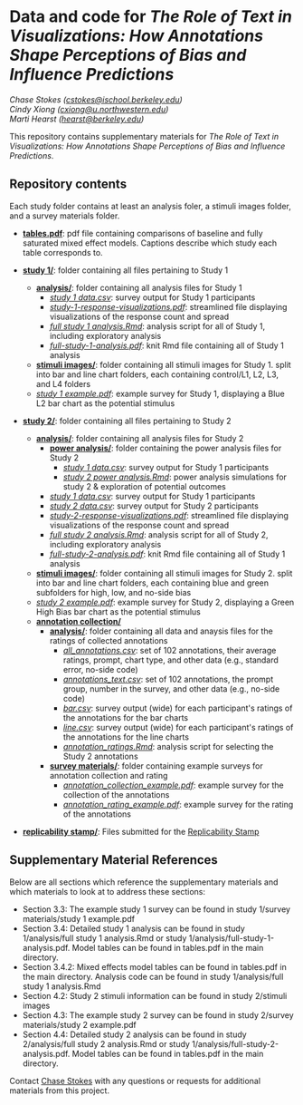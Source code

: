 # Data and code for _The Role of Text in Visualizations: How Annotations Shape Perceptions of Bias and Influence Predictions_

_Chase Stokes ([cstokes@ischool.berkeley.edu](mailto:cstokes@ischool.berkeley.edu))_<br>
_Cindy Xiong ([cxiong@u.northwestern.edu](mailto:cxiong@u.northwestern.edu ))_<br>
_Marti Hearst ([hearst@berkeley.edu](mailto:hearst@berkeley.edu))_<br>

This repository contains supplementary materials for _The Role of Text in Visualizations: How Annotations Shape Perceptions of Bias and Influence Predictions_.

## Repository contents

Each study folder contains at least an analysis foler, a stimuli images folder, and a survey materials folder.

- **[tables.pdf](tables.pdf)**: pdf file containing comparisons of baseline and fully saturated mixed effect models. Captions describe which study each table corresponds to. 
- **[study 1/](study%201/)**: folder containing all files pertaining to Study 1
  - **[analysis/](study%201/analysis/)**: folder containing all analysis files for Study 1
    - *[study 1 data.csv](study%201/analysis/study%201%20data.csv)*: survey output for Study 1 participants
    - *[study-1-response-visualizations.pdf](study%201/analysis/study-1-response-visualizations.pdf)*: streamlined file displaying visualizations of the  response count and spread
    - *[full study 1 analysis.Rmd](study%201/analysis/full%20study%201%20analysis.Rmd)*: analysis script for all of Study 1, including exploratory analysis
    - *[full-study-1-analysis.pdf](study%201/analysis/full-study-1-analysis.pdf)*: knit Rmd file containing all of Study 1 analysis
  - **[stimuli images/](study%201/stimuli%20images/)**: folder containing all stimuli images for Study 1. split into bar and line chart folders, each containing control/L1, L2, L3, and L4 folders
  - *[study 1 example.pdf](study%201/study%201%20example.pdf)*: example survey for Study 1, displaying a Blue L2 bar chart as the potential stimulus

- **[study 2/](study%202/)**: folder containing all files pertaining to Study 2
  - **[analysis/](study%202/analysis/)**: folder containing all analysis files for Study 2
    - **[power analysis/](study%202/analysis/power%20analysis/)**: folder containing the power analysis files for Study 2
      - *[study 1 data.csv](study%202/analysis/power%20analysis/study%201%20data.csv)*: survey output for Study 1 participants
      - *[study 2 power analysis.Rmd](study%202/analysis/power%20analysis/study%202%20power%20analysis.Rmd)*: power analysis simulations for study 2 & exploration of potential outcomes
    - *[study 1 data.csv](study%202/analysis/study%201%20data.csv)*: survey output for Study 1 participants
    - *[study 2 data.csv](study%202/analysis/study%202%20data.csv)*: survey output for Study 2 participants
    - *[study-2-response-visualizations.pdf](study%202/analysis/study-2-response-visualizations.pdf)*: streamlined file displaying visualizations of the  response count and spread
    - *[full study 2 analysis.Rmd](study%202/analysis/full%20study%202%20analysis.Rmd)*: analysis script for all of Study 2, including exploratory analysis
    - *[full-study-2-analysis.pdf](study%202/analysis/full-study-2-analysis.pdf)*: knit Rmd file containing all of Study 1 analysis
  - **[stimuli images/](study%202/stimuli%20images/)**: folder containing all stimuli images for Study 2. split into bar and line chart folders, each containing blue and green subfolders for high, low, and no-side bias
  - *[study 2 example.pdf](study%202/study%202%20example.pdf)*: example survey for Study 2, displaying a Green High Bias bar chart as the potential stimulus
  - **[annotation collection/](study%202/annotation%20collection/)**
    - **[analysis/](study%202/annotation%20collection/analysis/)**: folder containing all data and anaysis files for the ratings of collected annotations
      - *[all_annotations.csv](study%202/annotation%20collection/analysis/all_annotations.csv)*: set of 102 annotations, their average ratings, prompt, chart type, and other data (e.g., standard error, no-side code)
      - *[annotations_text.csv](study%202/annotation%20collection/analysis/annotations_text.csv)*: set of 102 annotations, the prompt group, number in the survey, and other data (e.g., no-side code)
      - *[bar.csv](study%202/annotation%20collection/analysis/bar.csv)*: survey output (wide) for each participant's ratings of the annotations for the bar charts
      - *[line.csv](study%202/annotation%20collection/analysis/line.csv)*: survey output (wide) for each participant's ratings of the annotations for the line charts
      - *[annotation_ratings.Rmd](study%202/annotation%20collection/analysis/annotation_ratings.Rmd)*: analysis script for selecting the Study 2 annotations
    - **[survey materials/](study%202/annotation%20collection/survey%20materials/)**: folder containing example surveys for annotation collection and rating
      - *[annotation_collection_example.pdf](study%202/annotation%20collection/survey%20materials/annotation_collection_example.pdf)*: example survey for the collection of the annotations
      - *[annotation_rating_example.pdf](study%202/annotation%20collection/survey%20materials/annotation_rating_example.pdf)*: example survey for the rating of the annotations
- **[replicability stamp/](replicability%20stamp/)**: Files submitted for the [Replicability Stamp](http://www.replicabilitystamp.org/requirements.html)

## Supplementary Material References

Below are all sections which reference the supplementary materials and which materials to look at to address these sections:

- Section 3.3: The example study 1 survey can be found in study 1/survey materials/study 1 example.pdf
- Section 3.4: Detailed study 1 analysis can be found in study 1/analysis/full study 1 analysis.Rmd or study 1/analysis/full-study-1-analysis.pdf. Model tables can be found in tables.pdf in the main directory.
- Section 3.4.2: Mixed effects model tables can be found in tables.pdf in the main directory. Analysis code can be found in study 1/analysis/full study 1 analysis.Rmd
- Section 4.2: Study 2 stimuli information can be found in study 2/stimuli images
- Section 4.3: The example study 2 survey can be found in study 2/survey materials/study 2 example.pdf
- Section 4.4: Detailed study 2 analysis can be found in study 2/analysis/full study 2 analysis.Rmd or study 1/analysis/full-study-2-analysis.pdf. Model tables can be found in tables.pdf in the main directory.

Contact [Chase Stokes](mailto:cstokes@ischool.berkeley.edu) with any questions or requests for additional materials from this project.
